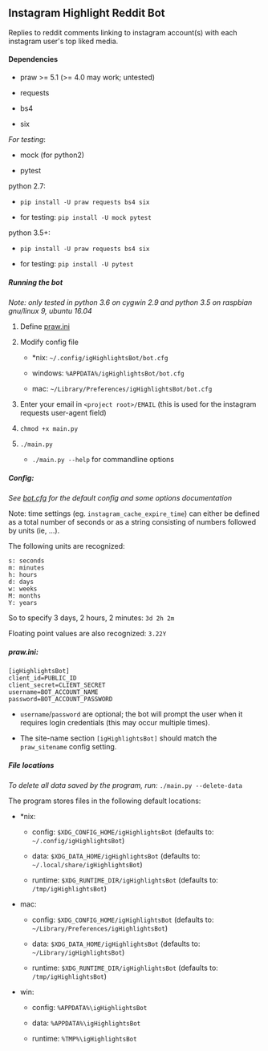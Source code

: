 ## Instagram Highlight Reddit Bot

Replies to reddit comments linking to instagram account(s) with each instagram
user's top liked media.

#### Dependencies

- praw >= 5.1 (>= 4.0 may work; untested)

- requests

- bs4

- six

*For testing*:

- mock (for python2)

- pytest

python 2.7:

- `pip install -U praw requests bs4 six`

- for testing: `pip install -U mock pytest`

python 3.5+:

- `pip install -U praw requests bs4 six`

- for testing: `pip install -U pytest`

##### Running the bot

*Note: only tested in python 3.6 on cygwin 2.9 and python 3.5 on raspbian
gnu/linux 9, ubuntu 16.04*

1. Define [praw.ini](https://praw.readthedocs.io/en/latest/getting_started/configuration/prawini.html)

2. Modify config file

    - \*nix: `~/.config/igHighlightsBot/bot.cfg`

    - windows: `%APPDATA%/igHighlightsBot/bot.cfg`

    - mac: `~/Library/Preferences/igHighlightsBot/bot.cfg`

3. Enter your email in `<project root>/EMAIL` (this is used for the instagram
requests user-agent field)

4. `chmod +x main.py`

5. `./main.py`

    - `./main.py --help` for commandline options

##### Config:

*See [bot.cfg](bot.cfg) for the default config and some options documentation*

Note: time settings (eg. `instagram_cache_expire_time`) can either be defined
as a total number of seconds or as a string consisting of numbers followed by
units (ie, <number><unit><number><unit> ...).

The following units are recognized:

    s: seconds
    m: minutes
    h: hours
    d: days
    w: weeks
    M: months
    Y: years

So to specify 3 days, 2 hours, 2 minutes: `3d 2h 2m`

Floating point values are also recognized: `3.22Y`

##### praw.ini:

    [igHighlightsBot]
    client_id=PUBLIC_ID
    client_secret=CLIENT_SECRET
    username=BOT_ACCOUNT_NAME
    password=BOT_ACCOUNT_PASSWORD

- `username`/`password` are optional; the bot will prompt the user when it
requires login credentials (this may occur multiple times).

- The site-name section `[igHighlightsBot]` should match the `praw_sitename`
config setting.

##### File locations

*To delete all data saved by the program, run:* `./main.py --delete-data`

The program stores files in the following default locations:

- \*nix:

    - config: `$XDG_CONFIG_HOME/igHighlightsBot` (defaults to:
    `~/.config/igHighlightsBot`)

    - data: `$XDG_DATA_HOME/igHighlightsBot` (defaults to:
    `~/.local/share/igHighlightsBot`)

    - runtime: `$XDG_RUNTIME_DIR/igHighlightsBot` (defaults to:
    `/tmp/igHighlightsBot`)

- mac:

    - config: `$XDG_CONFIG_HOME/igHighlightsBot` (defaults to:
    `~/Library/Preferences/igHighlightsBot`)

    - data: `$XDG_DATA_HOME/igHighlightsBot` (defaults to:
    `~/Library/igHighlightsBot`)

    - runtime: `$XDG_RUNTIME_DIR/igHighlightsBot` (defaults to:
    `/tmp/igHighlightsBot`)

- win:

    - config: `%APPDATA%\igHighlightsBot`

    - data: `%APPDATA%\igHighlightsBot`

    - runtime: `%TMP%\igHighlightsBot`

